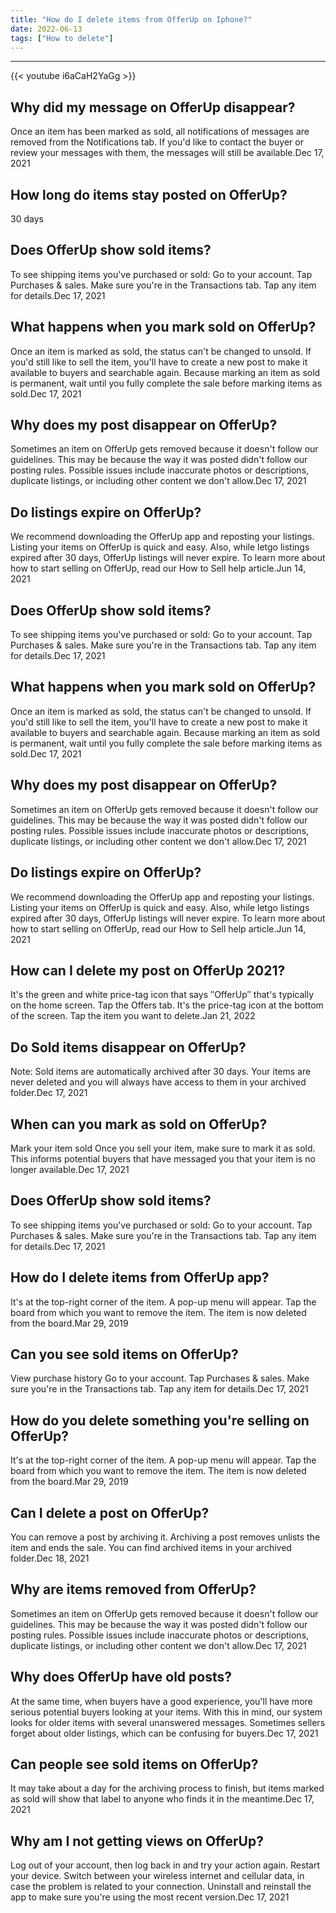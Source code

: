 ```yaml
---
title: "How do I delete items from OfferUp on Iphone?"
date: 2022-06-13
tags: ["How to delete"]
---
```


---
{{< youtube i6aCaH2YaGg >}}
## Why did my message on OfferUp disappear?
Once an item has been marked as sold, all notifications of messages are removed from the Notifications tab. If you'd like to contact the buyer or review your messages with them, the messages will still be available.Dec 17, 2021

## How long do items stay posted on OfferUp?
30 days

## Does OfferUp show sold items?
To see shipping items you've purchased or sold: Go to your account. Tap Purchases & sales. Make sure you're in the Transactions tab. Tap any item for details.Dec 17, 2021

## What happens when you mark sold on OfferUp?
Once an item is marked as sold, the status can't be changed to unsold. If you'd still like to sell the item, you'll have to create a new post to make it available to buyers and searchable again. Because marking an item as sold is permanent, wait until you fully complete the sale before marking items as sold.Dec 17, 2021

## Why does my post disappear on OfferUp?
Sometimes an item on OfferUp gets removed because it doesn't follow our guidelines. This may be because the way it was posted didn't follow our posting rules. Possible issues include inaccurate photos or descriptions, duplicate listings, or including other content we don't allow.Dec 17, 2021

## Do listings expire on OfferUp?
We recommend downloading the OfferUp app and reposting your listings. Listing your items on OfferUp is quick and easy. Also, while letgo listings expired after 30 days, OfferUp listings will never expire. To learn more about how to start selling on OfferUp, read our How to Sell help article.Jun 14, 2021

## Does OfferUp show sold items?
To see shipping items you've purchased or sold: Go to your account. Tap Purchases & sales. Make sure you're in the Transactions tab. Tap any item for details.Dec 17, 2021

## What happens when you mark sold on OfferUp?
Once an item is marked as sold, the status can't be changed to unsold. If you'd still like to sell the item, you'll have to create a new post to make it available to buyers and searchable again. Because marking an item as sold is permanent, wait until you fully complete the sale before marking items as sold.Dec 17, 2021

## Why does my post disappear on OfferUp?
Sometimes an item on OfferUp gets removed because it doesn't follow our guidelines. This may be because the way it was posted didn't follow our posting rules. Possible issues include inaccurate photos or descriptions, duplicate listings, or including other content we don't allow.Dec 17, 2021

## Do listings expire on OfferUp?
We recommend downloading the OfferUp app and reposting your listings. Listing your items on OfferUp is quick and easy. Also, while letgo listings expired after 30 days, OfferUp listings will never expire. To learn more about how to start selling on OfferUp, read our How to Sell help article.Jun 14, 2021

## How can I delete my post on OfferUp 2021?
It's the green and white price-tag icon that says ″OfferUp″ that's typically on the home screen. Tap the Offers tab. It's the price-tag icon at the bottom of the screen. Tap the item you want to delete.Jan 21, 2022

## Do Sold items disappear on OfferUp?
Note: Sold items are automatically archived after 30 days. Your items are never deleted and you will always have access to them in your archived folder.Dec 17, 2021

## When can you mark as sold on OfferUp?
Mark your item sold Once you sell your item, make sure to mark it as sold. This informs potential buyers that have messaged you that your item is no longer available.Dec 17, 2021

## Does OfferUp show sold items?
To see shipping items you've purchased or sold: Go to your account. Tap Purchases & sales. Make sure you're in the Transactions tab. Tap any item for details.Dec 17, 2021

## How do I delete items from OfferUp app?
It's at the top-right corner of the item. A pop-up menu will appear. Tap the board from which you want to remove the item. The item is now deleted from the board.Mar 29, 2019

## Can you see sold items on OfferUp?
View purchase history Go to your account. Tap Purchases & sales. Make sure you're in the Transactions tab. Tap any item for details.Dec 17, 2021

## How do you delete something you're selling on OfferUp?
It's at the top-right corner of the item. A pop-up menu will appear. Tap the board from which you want to remove the item. The item is now deleted from the board.Mar 29, 2019

## Can I delete a post on OfferUp?
You can remove a post by archiving it. Archiving a post removes unlists the item and ends the sale. You can find archived items in your archived folder.Dec 18, 2021

## Why are items removed from OfferUp?
Sometimes an item on OfferUp gets removed because it doesn't follow our guidelines. This may be because the way it was posted didn't follow our posting rules. Possible issues include inaccurate photos or descriptions, duplicate listings, or including other content we don't allow.Dec 17, 2021

## Why does OfferUp have old posts?
At the same time, when buyers have a good experience, you'll have more serious potential buyers looking at your items. With this in mind, our system looks for older items with several unanswered messages. Sometimes sellers forget about older listings, which can be confusing for buyers.Dec 17, 2021

## Can people see sold items on OfferUp?
It may take about a day for the archiving process to finish, but items marked as sold will show that label to anyone who finds it in the meantime.Dec 17, 2021

## Why am I not getting views on OfferUp?
Log out of your account, then log back in and try your action again. Restart your device. Switch between your wireless internet and cellular data, in case the problem is related to your connection. Uninstall and reinstall the app to make sure you're using the most recent version.Dec 17, 2021

